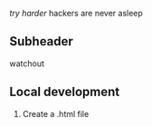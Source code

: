 *try harder* 
hackers are never asleep


## Subheader

watchout

## Local development 

1. Create a .html file